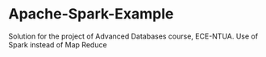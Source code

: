 # Apache-Spark-Example

Solution for the project of Advanced Databases course, ECE-NTUA. Use of Spark instead of Map Reduce 